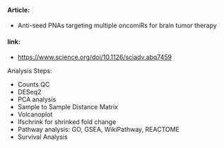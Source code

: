 #### Article:
- Anti-seed PNAs targeting multiple oncomiRs for brain tumor therapy
#### link: 
- https://www.science.org/doi/10.1126/sciadv.abq7459

Analysis Steps:

-	Counts QC
-	DESeq2 
-	PCA analysis
-	Sample to Sample Distance Matrix
-	Volcanoplot
-	lfschrink for shrinked fold change
-	Pathway analysis: GO, GSEA, WikiPathway, REACTOME
-	Survival Analysis

 
